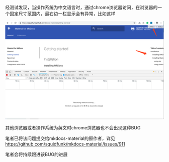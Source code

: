经测试发现，当操作系统为中文语言时，通过chrome浏览器访问，在浏览器的一个固定尺寸范围内，最右边一栏显示会有异常，比如这样

![](./../../img/chromebug.png)

其他浏览器或者操作系统为英文时chrome浏览器也不会出现这种BUG

笔者已将该问题提交给mkdocs-material的原作者，详见
https://github.com/squidfunk/mkdocs-material/issues/911

笔者会将持续跟进该BUG的进展
